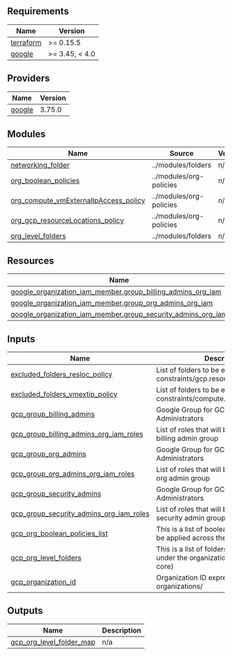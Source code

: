 <!-- BEGIN_TF_DOCS -->
## Requirements

| Name | Version |
|------|---------|
| <a name="requirement_terraform"></a> [terraform](#requirement\_terraform) | >= 0.15.5 |
| <a name="requirement_google"></a> [google](#requirement\_google) | >= 3.45, < 4.0 |

## Providers

| Name | Version |
|------|---------|
| <a name="provider_google"></a> [google](#provider\_google) | 3.75.0 |

## Modules

| Name | Source | Version |
|------|--------|---------|
| <a name="module_networking_folder"></a> [networking\_folder](#module\_networking\_folder) | ../modules/folders | n/a |
| <a name="module_org_boolean_policies"></a> [org\_boolean\_policies](#module\_org\_boolean\_policies) | ../modules/org-policies | n/a |
| <a name="module_org_compute_vmExternalIpAccess_policy"></a> [org\_compute\_vmExternalIpAccess\_policy](#module\_org\_compute\_vmExternalIpAccess\_policy) | ../modules/org-policies | n/a |
| <a name="module_org_gcp_resourceLocations_policy"></a> [org\_gcp\_resourceLocations\_policy](#module\_org\_gcp\_resourceLocations\_policy) | ../modules/org-policies | n/a |
| <a name="module_org_level_folders"></a> [org\_level\_folders](#module\_org\_level\_folders) | ../modules/folders | n/a |

## Resources

| Name | Type |
|------|------|
| [google_organization_iam_member.group_billing_admins_org_iam](https://registry.terraform.io/providers/hashicorp/google/latest/docs/resources/organization_iam_member) | resource |
| [google_organization_iam_member.group_org_admins_org_iam](https://registry.terraform.io/providers/hashicorp/google/latest/docs/resources/organization_iam_member) | resource |
| [google_organization_iam_member.group_security_admins_org_iam](https://registry.terraform.io/providers/hashicorp/google/latest/docs/resources/organization_iam_member) | resource |

## Inputs

| Name | Description | Type | Default | Required |
|------|-------------|------|---------|:--------:|
| <a name="input_excluded_folders_resloc_policy"></a> [excluded\_folders\_resloc\_policy](#input\_excluded\_folders\_resloc\_policy) | List of folders to be excluded from constraints/gcp.resourceLocations | `list(string)` | `[]` | no |
| <a name="input_excluded_folders_vmextip_policy"></a> [excluded\_folders\_vmextip\_policy](#input\_excluded\_folders\_vmextip\_policy) | List of folders to be excluded from constraints/compute.vmExternalIpAccess | `list(string)` | `[]` | no |
| <a name="input_gcp_group_billing_admins"></a> [gcp\_group\_billing\_admins](#input\_gcp\_group\_billing\_admins) | Google Group for GCP Billing Administrators | `string` | n/a | yes |
| <a name="input_gcp_group_billing_admins_org_iam_roles"></a> [gcp\_group\_billing\_admins\_org\_iam\_roles](#input\_gcp\_group\_billing\_admins\_org\_iam\_roles) | List of roles that will be assigned to the billing admin group | `list(string)` | n/a | yes |
| <a name="input_gcp_group_org_admins"></a> [gcp\_group\_org\_admins](#input\_gcp\_group\_org\_admins) | Google Group for GCP Organization Administrators | `string` | n/a | yes |
| <a name="input_gcp_group_org_admins_org_iam_roles"></a> [gcp\_group\_org\_admins\_org\_iam\_roles](#input\_gcp\_group\_org\_admins\_org\_iam\_roles) | List of roles that will be assigned to the org admin group | `list(string)` | n/a | yes |
| <a name="input_gcp_group_security_admins"></a> [gcp\_group\_security\_admins](#input\_gcp\_group\_security\_admins) | Google Group for GCP Security Administrators | `string` | n/a | yes |
| <a name="input_gcp_group_security_admins_org_iam_roles"></a> [gcp\_group\_security\_admins\_org\_iam\_roles](#input\_gcp\_group\_security\_admins\_org\_iam\_roles) | List of roles that will be assigned to the security admin group | `list(string)` | n/a | yes |
| <a name="input_gcp_org_boolean_policies_list"></a> [gcp\_org\_boolean\_policies\_list](#input\_gcp\_org\_boolean\_policies\_list) | This is a list of boolean policies that will be applied across the organization | `list(string)` | n/a | yes |
| <a name="input_gcp_org_level_folders"></a> [gcp\_org\_level\_folders](#input\_gcp\_org\_level\_folders) | This is a list of folders that will reside under the organization node (excluding core) | `list(string)` | n/a | yes |
| <a name="input_gcp_organization_id"></a> [gcp\_organization\_id](#input\_gcp\_organization\_id) | Organization ID expressed as a organizations/<org id> | `string` | n/a | yes |

## Outputs

| Name | Description |
|------|-------------|
| <a name="output_gcp_org_level_folder_map"></a> [gcp\_org\_level\_folder\_map](#output\_gcp\_org\_level\_folder\_map) | n/a |
<!-- END_TF_DOCS -->